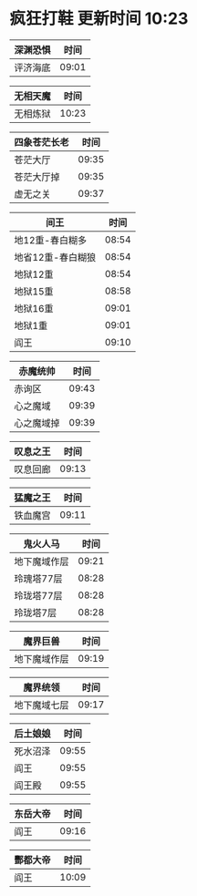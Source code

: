 # 疯狂打鞋 更新时间 10:23

| 深渊恐惧   | 时间    |
|--------|-------|
| 评济海底 | 09:01 |

| 无相天魔   | 时间    |
|--------|-------|
| 无相炼狱 | 10:23 |

| 四象苍茫长老   | 时间    |
|--------|-------|
| 苍茫大厅 | 09:35 |
| 苍茫大厅掉 | 09:35 |
| 虚无之关 | 09:37 |

| 间王   | 时间    |
|--------|-------|
| 地12重-春白糊多 | 08:54 |
| 地省12重-春白糊狼 | 08:54 |
| 地狱12重 | 08:54 |
| 地狱15重 | 08:58 |
| 地狱16重 | 09:01 |
| 地狱1重 | 09:01 |
| 阎王 | 09:10 |

| 赤魔统帅   | 时间    |
|--------|-------|
| 赤询区 | 09:43 |
| 心之魔域 | 09:39 |
| 心之魔域掉 | 09:39 |

| 叹息之王   | 时间    |
|--------|-------|
| 叹息回廊 | 09:13 |

| 猛魔之王   | 时间    |
|--------|-------|
| 铁血魔宫 | 09:11 |

| 鬼火人马   | 时间    |
|--------|-------|
| 地下魔域作层 | 09:21 |
| 玲瑰塔77层 | 08:28 |
| 玲珑塔77层 | 08:28 |
| 玲珑塔7层 | 08:28 |

| 魔界巨兽   | 时间    |
|--------|-------|
| 地下魔域作层 | 09:19 |

| 魔界统领   | 时间    |
|--------|-------|
| 地下魔域七层 | 09:17 |

| 后土娘娘   | 时间    |
|--------|-------|
| 死水沼泽 | 09:55 |
| 阎王 | 09:55 |
| 阎王殿 | 09:55 |

| 东岳大帝   | 时间    |
|--------|-------|
| 阎王 | 09:16 |

| 酆都大帝   | 时间    |
|--------|-------|
| 阎王 | 10:09 |